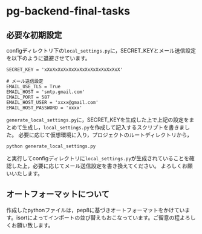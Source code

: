 # pg-backend-final-tasks
## 必要な初期設定
configディレクトリ下の`local_settings.py`に，SECRET_KEYとメール送信設定を以下のように退避させています。
```
SECRET_KEY = 'xXxXxXxXxXxXxXxXxXxXxXxXxXxX'

# メール送信設定
EMAIL_USE_TLS = True
EMAIL_HOST = 'smtp.gmail.com'
EMAIL_PORT = 587
EMAIL_HOST_USER = 'xxxx@gmail.com'
EMAIL_HOST_PASSWORD = 'xxxx'

```
`generate_local_settings.py`に，SECRET_KEYを生成した上で上記の設定をまとめて生成し，`local_settings.py`を作成して記入するスクリプトを書きました。
必要に応じて仮想環境に入り，プロジェクトのルートディレクトリから，
```
python generate_local_settings.py
```
と実行してconfigディレクトリに`local_settings.py`が生成されていることを確認した上，必要に応じてメール送信設定を書き換えてください。
よろしくお願いいたします。

## オートフォーマットについて
作成したpythonファイルは，pep8に基づきオートフォーマットをかけています。isortによってインポートの並び替えもおこなっています。ご留意の程よろしくお願い致します。
